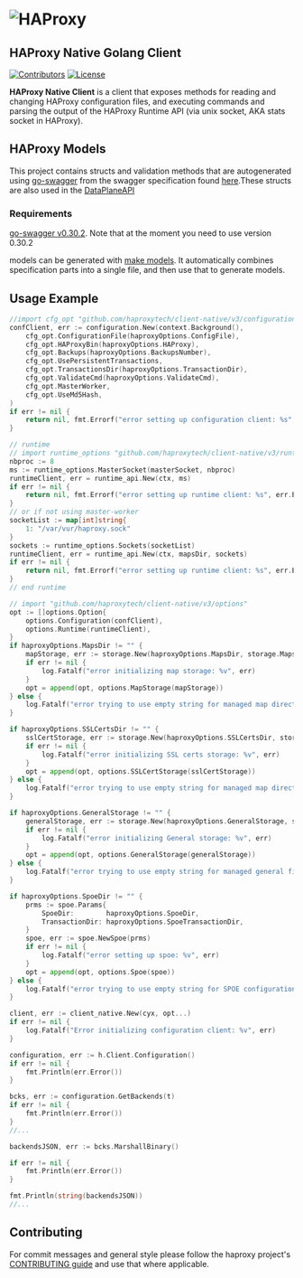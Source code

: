 # ![HAProxy](assets/images/haproxy-weblogo-210x49.png "HAProxy")

## HAProxy Native Golang Client

[![Contributors](https://img.shields.io/github/contributors/haproxytech/client-native?color=purple)](https://github.com/haproxy/haproxy/blob/master/CONTRIBUTING)
[![License](https://img.shields.io/badge/License-Apache%202.0-blue.svg)](LICENSE)

**HAProxy Native Client** is a client that exposes methods for reading and changing HAProxy configuration files, and executing commands and parsing the output of the HAProxy Runtime API (via unix socket, AKA stats socket in HAProxy).

## HAProxy Models

This project contains structs and validation methods that are autogenerated using [go-swagger](https://github.com/go-swagger/go-swagger) from the swagger specification found [here](https://github.com/haproxytech/client-native/blob/master/specification/build/haproxy_spec.yaml).These structs are also used in the [DataPlaneAPI](http://github.com/haproxytech/dataplaneapi)

### Requirements

[go-swagger v0.30.2](https://github.com/go-swagger/go-swagger/releases/tag/v0.30.2). Note that at the moment you need to use version 0.30.2

models can be generated with [make models](Makefile). It automatically combines specification parts into a single file, and then use that to generate models.

## Usage Example

```go
//import cfg_opt "github.com/haproxytech/client-native/v3/configuration/options"
confClient, err := configuration.New(context.Background(),
    cfg_opt.ConfigurationFile(haproxyOptions.ConfigFile),
    cfg_opt.HAProxyBin(haproxyOptions.HAProxy),
    cfg_opt.Backups(haproxyOptions.BackupsNumber),
    cfg_opt.UsePersistentTransactions,
    cfg_opt.TransactionsDir(haproxyOptions.TransactionDir),
    cfg_opt.ValidateCmd(haproxyOptions.ValidateCmd),
    cfg_opt.MasterWorker,
    cfg_opt.UseMd5Hash,
)
if err != nil {
    return nil, fmt.Errorf("error setting up configuration client: %s", err.Error())
}

// runtime
// import runtime_options "github.com/haproxytech/client-native/v3/runtime/options"
nbproc := 8
ms := runtime_options.MasterSocket(masterSocket, nbproc)
runtimeClient, err = runtime_api.New(ctx, ms)
if err != nil {
    return nil, fmt.Errorf("error setting up runtime client: %s", err.Error())
}
// or if not using master-worker
socketList := map[int]string{
    1: "/var/vur/haproxy.sock"
}
sockets := runtime_options.Sockets(socketList)
runtimeClient, err = runtime_api.New(ctx, mapsDir, sockets)
if err != nil {
    return nil, fmt.Errorf("error setting up runtime client: %s", err.Error())
}
// end runtime

// import "github.com/haproxytech/client-native/v3/options"
opt := []options.Option{
    options.Configuration(confClient),
    options.Runtime(runtimeClient),
}
if haproxyOptions.MapsDir != "" {
    mapStorage, err := storage.New(haproxyOptions.MapsDir, storage.MapsType)
    if err != nil {
        log.Fatalf("error initializing map storage: %v", err)
    }
    opt = append(opt, options.MapStorage(mapStorage))
} else {
    log.Fatalf("error trying to use empty string for managed map directory")
}

if haproxyOptions.SSLCertsDir != "" {
    sslCertStorage, err := storage.New(haproxyOptions.SSLCertsDir, storage.SSLType)
    if err != nil {
        log.Fatalf("error initializing SSL certs storage: %v", err)
    }
    opt = append(opt, options.SSLCertStorage(sslCertStorage))
} else {
    log.Fatalf("error trying to use empty string for managed map directory")
}

if haproxyOptions.GeneralStorage != "" {
    generalStorage, err := storage.New(haproxyOptions.GeneralStorage, storage.GeneralType)
    if err != nil {
        log.Fatalf("error initializing General storage: %v", err)
    }
    opt = append(opt, options.GeneralStorage(generalStorage))
} else {
    log.Fatalf("error trying to use empty string for managed general files directory")
}

if haproxyOptions.SpoeDir != "" {
    prms := spoe.Params{
        SpoeDir:        haproxyOptions.SpoeDir,
        TransactionDir: haproxyOptions.SpoeTransactionDir,
    }
    spoe, err := spoe.NewSpoe(prms)
    if err != nil {
        log.Fatalf("error setting up spoe: %v", err)
    }
    opt = append(opt, options.Spoe(spoe))
} else {
    log.Fatalf("error trying to use empty string for SPOE configuration directory")
}

client, err := client_native.New(cyx, opt...)
if err != nil {
    log.Fatalf("Error initializing configuration client: %v", err)
}

configuration, err := h.Client.Configuration()
if err != nil {
    fmt.Println(err.Error())
}

bcks, err := configuration.GetBackends(t)
if err != nil {
    fmt.Println(err.Error())
}
//...

backendsJSON, err := bcks.MarshallBinary()

if err != nil {
    fmt.Println(err.Error())
}

fmt.Println(string(backendsJSON))
//...

```

## Contributing

For commit messages and general style please follow the haproxy project's [CONTRIBUTING guide](https://github.com/haproxy/haproxy/blob/master/CONTRIBUTING) and use that where applicable.
